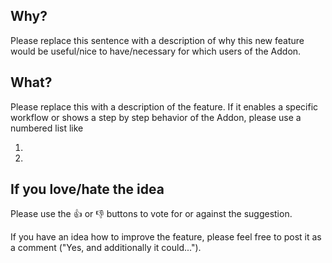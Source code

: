 ## Why?

Please replace this sentence with a description of why this new feature would be useful/nice to have/necessary for which users of the Addon.

## What?

Please replace this with a description of the feature. If it enables a specific workflow or shows a step by step behavior of the Addon, please use a numbered list like

1.
1.

## If you love/hate the idea
Please use the :thumbsup: or :thumbsdown: buttons to vote for or against the suggestion.

If you have an idea how to improve the feature, please feel free to post it as a comment ("Yes, and additionally it could...").
